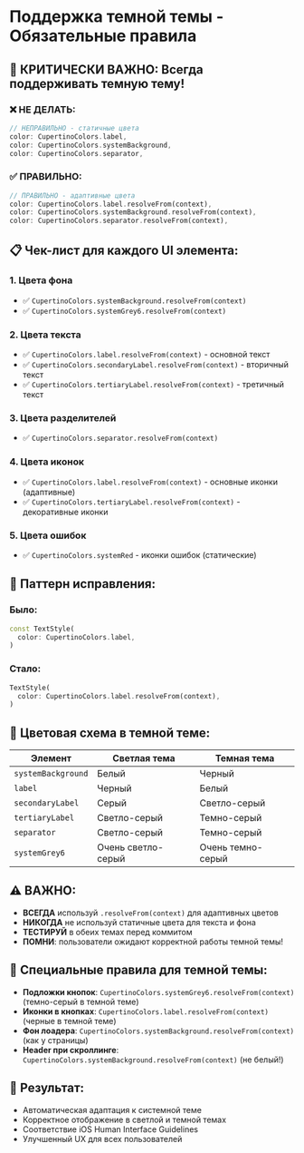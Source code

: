 # Поддержка темной темы - Обязательные правила

## 🎯 КРИТИЧЕСКИ ВАЖНО: Всегда поддерживать темную тему!

### ❌ НЕ ДЕЛАТЬ:

```dart
// НЕПРАВИЛЬНО - статичные цвета
color: CupertinoColors.label,
color: CupertinoColors.systemBackground,
color: CupertinoColors.separator,
```

### ✅ ПРАВИЛЬНО:

```dart
// ПРАВИЛЬНО - адаптивные цвета
color: CupertinoColors.label.resolveFrom(context),
color: CupertinoColors.systemBackground.resolveFrom(context),
color: CupertinoColors.separator.resolveFrom(context),
```

## 📋 Чек-лист для каждого UI элемента:

### 1. **Цвета фона**

- ✅ `CupertinoColors.systemBackground.resolveFrom(context)`
- ✅ `CupertinoColors.systemGrey6.resolveFrom(context)`

### 2. **Цвета текста**

- ✅ `CupertinoColors.label.resolveFrom(context)` - основной текст
- ✅ `CupertinoColors.secondaryLabel.resolveFrom(context)` - вторичный текст
- ✅ `CupertinoColors.tertiaryLabel.resolveFrom(context)` - третичный текст

### 3. **Цвета разделителей**

- ✅ `CupertinoColors.separator.resolveFrom(context)`

### 4. **Цвета иконок**

- ✅ `CupertinoColors.label.resolveFrom(context)` - основные иконки (адаптивные)
- ✅ `CupertinoColors.tertiaryLabel.resolveFrom(context)` - декоративные иконки

### 5. **Цвета ошибок**

- ✅ `CupertinoColors.systemRed` - иконки ошибок (статические)

## 🔧 Паттерн исправления:

### Было:

```dart
const TextStyle(
  color: CupertinoColors.label,
)
```

### Стало:

```dart
TextStyle(
  color: CupertinoColors.label.resolveFrom(context),
)
```

## 🎨 Цветовая схема в темной теме:

| Элемент            | Светлая тема       | Темная тема       |
| ------------------ | ------------------ | ----------------- |
| `systemBackground` | Белый              | Черный            |
| `label`            | Черный             | Белый             |
| `secondaryLabel`   | Серый              | Светло-серый      |
| `tertiaryLabel`    | Светло-серый       | Темно-серый       |
| `separator`        | Светло-серый       | Темно-серый       |
| `systemGrey6`      | Очень светло-серый | Очень темно-серый |

## ⚠️ ВАЖНО:

- **ВСЕГДА** используй `.resolveFrom(context)` для адаптивных цветов
- **НИКОГДА** не используй статичные цвета для текста и фона
- **ТЕСТИРУЙ** в обеих темах перед коммитом
- **ПОМНИ**: пользователи ожидают корректной работы темной темы!

## 🎨 Специальные правила для темной темы:

- **Подложки кнопок**: `CupertinoColors.systemGrey6.resolveFrom(context)` (темно-серый в темной теме)
- **Иконки в кнопках**: `CupertinoColors.label.resolveFrom(context)` (черные в темной теме)
- **Фон лоадера**: `CupertinoColors.systemBackground.resolveFrom(context)` (как у страницы)
- **Header при скроллинге**: `CupertinoColors.systemBackground.resolveFrom(context)` (не белый!)

## 🚀 Результат:

- Автоматическая адаптация к системной теме
- Корректное отображение в светлой и темной темах
- Соответствие iOS Human Interface Guidelines
- Улучшенный UX для всех пользователей
